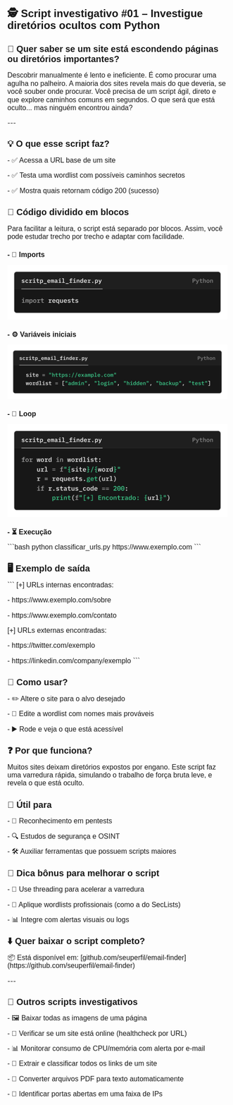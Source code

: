 <div style="max-width: 570px; margin: auto; word-wrap: break-word;">
  
<h1 style="font-size: 24px; font-family: Arial; line-height: 1.15; fonte-weight:bold; border:none">
  🕵️ Script investigativo #01 – Investigue diretórios ocultos com Python
</h1>

<h2 style="font-size: 20px; font-family: Arial; line-height: 1.15; font-weight:bold; border:none">
  🧠 Quer saber se um site está escondendo páginas ou diretórios importantes?
</h2>
<p style="font-size: 16px; font-family: Arial; line-height: 1.15; border:none">
Descobrir manualmente é lento e ineficiente. É como procurar uma agulha no palheiro.  
A maioria dos sites revela mais do que deveria, se você souber onde procurar. Você precisa de um script ágil, direto e que explore caminhos comuns em segundos.  
O que será que está oculto... mas ninguém encontrou ainda?
</p>
---
<h2 style="font-size: 20px; font-family: Arial; line-height: 1.15; font-weight:bold; border:none">
  💡 O que esse script faz?
</h2>

<p style="font-size: 16px; font-family: Arial; line-height: 1.15; border:none">
- ✅ Acessa a URL base de um site  
</p>
<p style="font-size: 16px; font-family: Arial; line-height: 1.15; border:none">
- ✅ Testa uma wordlist com possíveis caminhos secretos  
</p>
<p style="font-size: 16px; font-family: Arial; line-height: 1.15; border:none">
- ✅ Mostra quais retornam código 200 (sucesso)  
</p>

<h2 style="font-size: 20px; font-family: Arial; line-height: 1.15; font-weight:bold; border:none">
 📄 Código dividido em blocos
</h2>

<p style="font-size: 16px; font-family: Arial; line-height: 1.15; border:none">
  Para facilitar a leitura, o script está separado por blocos. Assim, você pode estudar trecho por trecho e adaptar com facilidade.
</p>

<h2 style="font-size: 16px; font-family: Arial; line-height: 1.15; font-weight:bold; border:none">
- 📁 Imports
</h2>
<img src="https://raw.githubusercontent.com/pinheiro-felipe/teste/6de4ec500eaa9d1fdc6010573410694dc2e4c9ef/images/script_email_finder.py.png" alt="Imports" width="500">

<h2 style="font-size: 16px; font-family: Arial; line-height: 1.15; font-weight:bold; border:none">
- ⚙️ Variáveis iniciais
</h2>
<img src="https://raw.githubusercontent.com/pinheiro-felipe/teste/6de4ec500eaa9d1fdc6010573410694dc2e4c9ef/images/script_email_finder_2.py.png" alt="Imports" width="500">

<h2 style="font-size: 16px; font-family: Arial; line-height: 1.15; font-weight:bold; border:none">
- 🔁 Loop
</h2>
<img src="https://raw.githubusercontent.com/pinheiro-felipe/teste/6de4ec500eaa9d1fdc6010573410694dc2e4c9ef/images/script_email_finder_3.py.png" alt="Imports" width="500">

<h2 style="font-size: 16px; font-family: Arial; line-height: 1.15; font-weight:bold; border:none">
- ⏳ Execução  
</h2>

<p style="font-size: 16px; font-family: Arial; line-height: 1.15; border:none">
```bash
python classificar_urls.py https://www.exemplo.com
```
</p>

<h2 style="font-size: 20px; font-family: Arial; line-height: 1.15; font-weight:bold; border:none">
  🖥️ Exemplo de saída
</h2>

<p style="font-size: 16px; font-family: Arial; line-height: 1.15; border:none">
```
[+] URLs internas encontradas:
</p>
<p style="font-size: 16px; font-family: Arial; line-height: 1.15; border:none">
  - https://www.exemplo.com/sobre
</p>
<p style="font-size: 16px; font-family: Arial; line-height: 1.15; border:none">
  - https://www.exemplo.com/contato
</p>
<p style="font-size: 16px; font-family: Arial; line-height: 1.15; border:none">
[+] URLs externas encontradas:
</p>
<p style="font-size: 16px; font-family: Arial; line-height: 1.15; border:none">
  - https://twitter.com/exemplo
</p>
<p style="font-size: 16px; font-family: Arial; line-height: 1.15; border:none">
  - https://linkedin.com/company/exemplo
```
</p>

<h2 style="font-size: 20px; font-family: Arial; line-height: 1.15; font-weight:bold; border:none">
  🤔 Como usar?
</h2>

<p style="font-size: 16px; font-family: Arial; line-height: 1.15; border:none">
- ✏️ Altere o site para o alvo desejado  
</p>
<p style="font-size: 16px; font-family: Arial; line-height: 1.15; border:none">
- 📃 Edite a wordlist com nomes mais prováveis  
</p>
<p style="font-size: 16px; font-family: Arial; line-height: 1.15; border:none">
- ▶️ Rode e veja o que está acessível  
</p>

<h2 style="font-size: 20px; font-family: Arial; line-height: 1.15; font-weight:bold; border:none">
  ❓ Por que funciona?
</h2>

<p style="font-size: 16px; font-family: Arial; line-height: 1.15; border:none">
Muitos sites deixam diretórios expostos por engano. Este script faz uma varredura rápida, simulando o trabalho de força bruta leve, e revela o que está oculto.
</p>

<h2 style="font-size: 20px; font-family: Arial; line-height: 1.15; font-weight:bold; border:none">
🧰 Útil para
</h2>
<p style="font-size: 16px; font-family: Arial; line-height: 1.15; border:none">
- 🎯 Reconhecimento em pentests  
</p>
<p style="font-size: 16px; font-family: Arial; line-height: 1.15; border:none">
- 🔍 Estudos de segurança e OSINT  
</p>
<p style="font-size: 16px; font-family: Arial; line-height: 1.15; border:none">
- 🛠️ Auxiliar ferramentas que possuem scripts maiores  
</p>

<h2 style="font-size: 20px; font-family: Arial; line-height: 1.15; font-weight:bold; border:none">
  📌 Dica bônus para melhorar o script
</h2>
<p style="font-size: 16px; font-family: Arial; line-height: 1.15; border:none">
- 🏃 Use threading para acelerar a varredura  
</p>
<p style="font-size: 16px; font-family: Arial; line-height: 1.15; border:none">
- 📃 Aplique wordlists profissionais (como a do SecLists)  
</p>
<p style="font-size: 16px; font-family: Arial; line-height: 1.15; border:none">
- 📊 Integre com alertas visuais ou logs  
</p>

<h2 style="font-size: 20px; font-family: Arial; line-height: 1.15; font-weight:bold; border:none">
  ⬇️ Quer baixar o script completo?
</h2>
<p style="font-size: 16px; font-family: Arial; line-height: 1.15; border:none">
  📦 Está disponível em: [github.com/seuperfil/email-finder](https://github.com/seuperfil/email-finder)
</p>
---

<h2 style="font-size: 20px; font-family: Arial; line-height: 1.15; font-weight:bold; border:none">
  💾 Outros scripts investigativos
</h2>

<p style="font-size: 16px; font-family: Arial; line-height: 1.15; border:none">
- 🖼️ Baixar todas as imagens de uma página  
</p>
<p style="font-size: 16px; font-family: Arial; line-height: 1.15; border:none">
- 🔌 Verificar se um site está online (healthcheck por URL)  
</p>
<p style="font-size: 16px; font-family: Arial; line-height: 1.15; border:none">
- 📊 Monitorar consumo de CPU/memória com alerta por e-mail  
</p>
<p style="font-size: 16px; font-family: Arial; line-height: 1.15; border:none">
- 🔗 Extrair e classificar todos os links de um site  
</p>
<p style="font-size: 16px; font-family: Arial; line-height: 1.15; border:none">
- 📄 Converter arquivos PDF para texto automaticamente  
</p>
<p style="font-size: 16px; font-family: Arial; line-height: 1.15; border:none">
- 🔐 Identificar portas abertas em uma faixa de IPs
</p>

</div>
